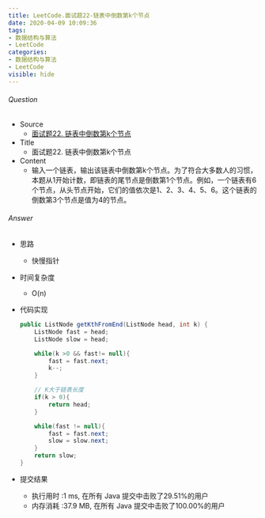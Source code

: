 ```yaml
---
title: LeetCode.面试题22-链表中倒数第k个节点
date: 2020-04-09 10:09:36
tags:
- 数据结构与算法
- LeetCode
categories:
- 数据结构与算法
- LeetCode
visible: hide
---
```

###### Question
- Source
	- [面试题22. 链表中倒数第k个节点](https://leetcode-cn.com/problems/lian-biao-zhong-dao-shu-di-kge-jie-dian-lcof/) 
- Title
	- 面试题22. 链表中倒数第k个节点 
- Content
	- 输入一个链表，输出该链表中倒数第k个节点。为了符合大多数人的习惯，本题从1开始计数，即链表的尾节点是倒数第1个节点。例如，一个链表有6个节点，从头节点开始，它们的值依次是1、2、3、4、5、6。这个链表的倒数第3个节点是值为4的节点。
<!--more-->

###### Answer
- 思路
	- 快慢指针
- 时间复杂度
	- O(n) 	
- 代码实现

	```Java
	public ListNode getKthFromEnd(ListNode head, int k) {
        ListNode fast = head;
        ListNode slow = head;

        while(k >0 && fast!= null){
            fast = fast.next;
            k--;
        }

        // K大于链表长度
        if(k > 0){
            return head;
        }

        while(fast != null){
            fast = fast.next;
            slow = slow.next;
        }
        return slow;
    }
	```
- 提交结果
	- 执行用时 :1 ms, 在所有 Java 提交中击败了29.51%的用户
	- 内存消耗 :37.9 MB, 在所有 Java 提交中击败了100.00%的用户
